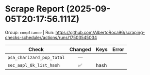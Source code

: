 # Scrape Report (2025-09-05T20:17:56.111Z)

Group: `compliance`  |  Run: https://github.com/AlbertoRoca96/scraping-checks-scheduler/actions/runs/17503545034

| Check | Changed | Keys | Error |
|---|:---:|:--|:--|
| `psa_charizard_pop_total` | — |  |  |
| `sec_aapl_8k_list_hash` | ✅ | hash |  |
